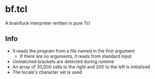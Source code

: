 # bf.tcl

A brainfuck interpreter written in pure Tcl

## Info

- It reads the program from a file named in the first argument
	- If there are no arguments, it reads from standard input
- Unmatched brackets are detected during runtime
- An array of 30,000 cells to the right and 200 to the left is initialized
- The locale's character set is used
